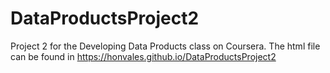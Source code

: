 # DataProductsProject2
Project 2 for the Developing Data Products class on Coursera. The html file can be found in https://honvales.github.io/DataProductsProject2

